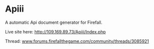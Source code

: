 Apiii
=====

A automatic Api document generator for Firefall.

Live site here: http://109.169.89.73/Apiii/Index.php

Thread: www.forums.firefallthegame.com/community/threads/3085921
